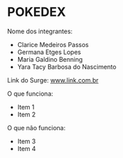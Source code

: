 # POKEDEX

Nome dos integrantes: 
- Clarice Medeiros Passos
- Germana Etges Lopes
- Maria Galdino Benning
- Yara Tacy Barbosa do Nascimento 

Link do Surge: www.link.com.br

O que funciona:
- Item 1
- Item 2

O que não funciona: 
- Item 3
- Item 4
